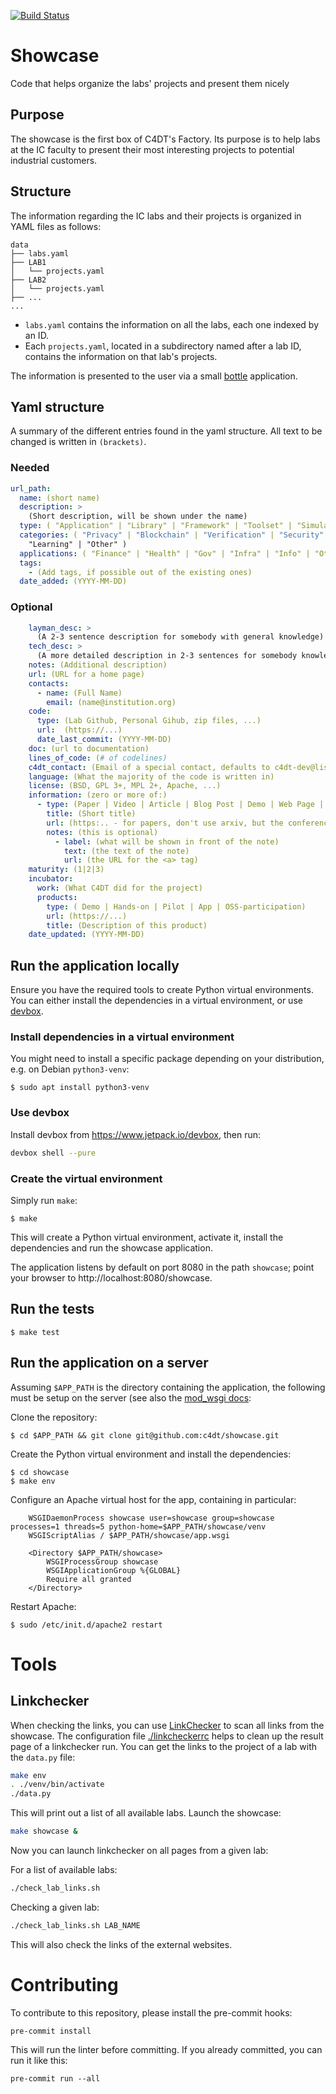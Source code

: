 [![Build Status](https://github.com/c4dt/showcase/actions/workflows/main.yml/badge.svg)](https://github.com/c4dt/showcase/actions/workflows/main.yml)

# Showcase

Code that helps organize the labs' projects and present them nicely

## Purpose

The showcase is the first box of C4DT's Factory. Its purpose is to help labs at the IC faculty
to present their most interesting projects to potential industrial customers.

## Structure

The information regarding the IC labs and their projects is organized in YAML files as follows:

```
data
├── labs.yaml
├── LAB1
│   └── projects.yaml
├── LAB2
│   └── projects.yaml
├── ...
...
```

- `labs.yaml` contains the information on all the labs, each one indexed by an ID.
- Each `projects.yaml`, located in a subdirectory named after a lab ID, contains the information on that lab's projects.

The information is presented to the user via a small [bottle](https://bottlepy.org/) application.

## Yaml structure

A summary of the different entries found in the yaml structure. All text to be changed is written
in `(brackets)`.

### Needed

```yaml
url_path:
  name: (short name)
  description: >
    (Short description, will be shown under the name)
  type: ( "Application" | "Library" | "Framework" | "Toolset" | "Simulation" | "Experiments" | "Hands-on" )
  categories: ( "Privacy" | "Blockchain" | "Verification" | "Security" |
    "Learning" | "Other" )
  applications: ( "Finance" | "Health" | "Gov" | "Infra" | "Info" | "Other" )
  tags:
    - (Add tags, if possible out of the existing ones)
  date_added: (YYYY-MM-DD)
```

### Optional

```yaml
    layman_desc: >
      (A 2-3 sentence description for somebody with general knowledge)
    tech_desc: >
      (A more detailed description in 2-3 sentences for somebody knowledgeable in the subject)
    notes: (Additional description)
    url: (URL for a home page)
    contacts:
      - name: (Full Name)
        email: (name@institution.org)
    code:
      type: (Lab Github, Personal Gihub, zip files, ...)
      url:  (https://...)
      date_last_commit: (YYYY-MM-DD)
    doc: (url to documentation)
    lines_of_code: (# of codelines)
    c4dt_contact: (Email of a special contact, defaults to c4dt-dev@listes.epfl.ch)
    language: (What the majority of the code is written in)
    license: (BSD, GPL 3+, MPL 2+, Apache, ...)
    information: (zero or more of:)
      - type: (Paper | Video | Article | Blog Post | Demo | Web Page | Documentation)
        title: (Short title)
        url: (https:.. - for papers, don't use arxiv, but the conference link)
        notes: (this is optional)
          - label: (what will be shown in front of the note)
            text: (the text of the note)
            url: (the URL for the <a> tag)
    maturity: (1|2|3)
    incubator:
      work: (What C4DT did for the project)
      products:
        type: ( Demo | Hands-on | Pilot | App | OSS-participation)
        url: (https://...)
        title: (Description of this product)
    date_updated: (YYYY-MM-DD)
```

## Run the application locally

Ensure you have the required tools to create Python virtual environments.
You can either install the dependencies in a virtual environment, or use [devbox](https://www.jetpack.io/devbox).

### Install dependencies in a virtual environment

You might need to install a specific package depending on your distribution,
e.g. on Debian `python3-venv`:

```
$ sudo apt install python3-venv
```

### Use devbox

Install devbox from https://www.jetpack.io/devbox, then run:

```bash
devbox shell --pure
```

### Create the virtual environment

Simply run `make`:

```
$ make
```

This will create a Python virtual environment, activate it,
install the dependencies and run the showcase application.

The application listens by default on port 8080 in the path `showcase`;
point your browser to http://localhost:8080/showcase.

## Run the tests

```
$ make test
```

## Run the application on a server

Assuming `$APP_PATH` is the directory containing the application,
the following must be setup on the server (see also the [mod_wsgi docs](https://modwsgi.readthedocs.io/en/develop/user-guides/virtual-environments.html#daemon-mode-single-application):

Clone the repository:

```
$ cd $APP_PATH && git clone git@github.com:c4dt/showcase.git
```

Create the Python virtual environment and install the dependencies:

```
$ cd showcase
$ make env
```

Configure an Apache virtual host for the app, containing in particular:

```
	WSGIDaemonProcess showcase user=showcase group=showcase processes=1 threads=5 python-home=$APP_PATH/showcase/venv
	WSGIScriptAlias / $APP_PATH/showcase/app.wsgi

	<Directory $APP_PATH/showcase>
		WSGIProcessGroup showcase
		WSGIApplicationGroup %{GLOBAL}
		Require all granted
	</Directory>
```

Restart Apache:

```
$ sudo /etc/init.d/apache2 restart
```

# Tools

## Linkchecker

When checking the links, you can use [LinkChecker](https://github.com/linkchecker/linkchecker) to
scan all links from the showcase.
The configuration file [./linkcheckerrc](./linkcheckerrc) helps to clean up
the result page of a linkchecker run.
You can get the links to the project of a lab with the `data.py` file:

```bash
make env
. ./venv/bin/activate
./data.py
```

This will print out a list of all available labs.
Launch the showcase:

```bash
make showcase &
```

Now you can launch linkchecker on all pages from a given lab:

For a list of available labs:

```bash
./check_lab_links.sh
```

Checking a given lab:

```bash
./check_lab_links.sh LAB_NAME
```

This will also check the links of the external websites.

# Contributing

To contribute to this repository, please install the pre-commit hooks:

```
pre-commit install
```

This will run the linter before committing.
If you already committed, you can run it like this:

```
pre-commit run --all
```
